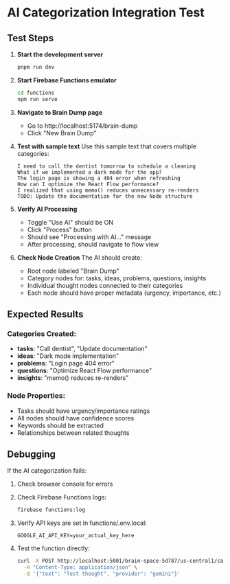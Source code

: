 # AI Categorization Integration Test

## Test Steps

1. **Start the development server**
   ```bash
   pnpm run dev
   ```

2. **Start Firebase Functions emulator**
   ```bash
   cd functions
   npm run serve
   ```

3. **Navigate to Brain Dump page**
   - Go to http://localhost:5174/brain-dump
   - Click "New Brain Dump"

4. **Test with sample text**
   Use this sample text that covers multiple categories:

   ```
   I need to call the dentist tomorrow to schedule a cleaning
   What if we implemented a dark mode for the app?
   The login page is showing a 404 error when refreshing
   How can I optimize the React Flow performance?
   I realized that using memo() reduces unnecessary re-renders
   TODO: Update the documentation for the new Node structure
   ```

5. **Verify AI Processing**
   - Toggle "Use AI" should be ON
   - Click "Process" button
   - Should see "Processing with AI..." message
   - After processing, should navigate to flow view

6. **Check Node Creation**
   The AI should create:
   - Root node labeled "Brain Dump"
   - Category nodes for: tasks, ideas, problems, questions, insights
   - Individual thought nodes connected to their categories
   - Each node should have proper metadata (urgency, importance, etc.)

## Expected Results

### Categories Created:
- **tasks**: "Call dentist", "Update documentation"
- **ideas**: "Dark mode implementation"
- **problems**: "Login page 404 error"
- **questions**: "Optimize React Flow performance"
- **insights**: "memo() reduces re-renders"

### Node Properties:
- Tasks should have urgency/importance ratings
- All nodes should have confidence scores
- Keywords should be extracted
- Relationships between related thoughts

## Debugging

If the AI categorization fails:

1. Check browser console for errors
2. Check Firebase Functions logs:
   ```bash
   firebase functions:log
   ```

3. Verify API keys are set in functions/.env.local:
   ```
   GOOGLE_AI_API_KEY=your_actual_key_here
   ```

4. Test the function directly:
   ```bash
   curl -X POST http://localhost:5001/brain-space-5d787/us-central1/categorizeThoughts \
     -H "Content-Type: application/json" \
     -d '{"text": "Test thought", "provider": "gemini"}'
   ```